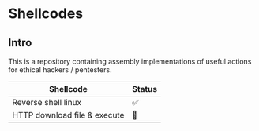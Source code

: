 # Shellcodes

## Intro

This is a repository containing assembly implementations of useful actions for ethical hackers / pentesters.

| Shellcode      | Status |
| ----------- | ----------- |
| Reverse shell linux      | ✅       |
| HTTP download file & execute   | 🚧        |
